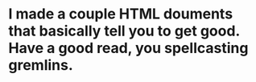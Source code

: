 # I made a couple HTML douments that basically tell you to get good. Have a good read, you spellcasting gremlins.
